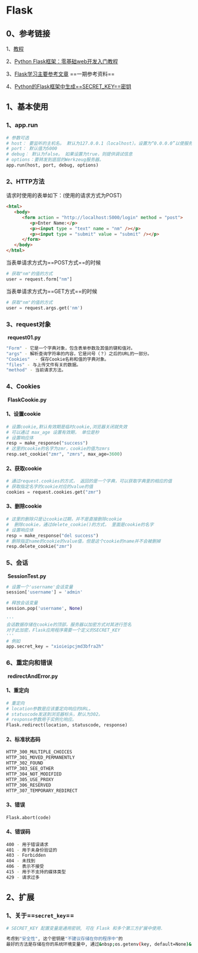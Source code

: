 # Flask

## 0、参考链接

1、[教程](https://dormousehole.readthedocs.io/en/latest/tutorial/index.html)

2、[Python Flask框架：零基础web开发入门教程](https://segmentfault.com/a/1190000017330435)

3、[Flask学习主要参考文章](https://www.w3cschool.cn/flask) ==一期参考资料==



4、[Python的Flask框架中生成==SECRET_KEY==密钥](https://www.gaodaima.com/218641.html)





## 1、基本使用

### 1、app.run

```python
# 参数可选
# host： 要监听的主机名。 默认为127.0.0.1（localhost）。设置为“0.0.0.0”以使服务器在外部可用
# port： 默认值为5000
# debug： 默认为false。 如果设置为true，则提供调试信息
# options：要转发到底层的Werkzeug服务器。
app.run(host, port, debug, options)
```





### 2、HTTP方法

请求时使用的表单如下：(使用的请求方式为POST)

```html
<html>
   <body>
      <form action = "http://localhost:5000/login" method = "post">
         <p>Enter Name:</p>
         <p><input type = "text" name = "nm" /></p>
         <p><input type = "submit" value = "submit" /></p>
      </form>
   </body>
</html>
```

当表单请求方式为==POST方式==的时候

```python
# 获取"nm"的值的方式
user = request.form["nm"]
```

当表单请求方式为==GET方式==的时候

```python
# 获取"nm"的值的方式
user = request.args.get('nm')
```





### 3、request对象

​	  **request01.py**

```bash
"Form" - 它是一个字典对象，包含表单参数及其值的键和值对。
"args" - 解析查询字符串的内容，它是问号（？）之后的URL的一部分。
"Cookies"  - 保存Cookie名称和值的字典对象。
"files" - 与上传文件有关的数据。
"method" - 当前请求方法。
```





### 4、Cookies

​      **FlaskCookie.py**

#### 1、设置cookie

```python
# 设置cookie,默认有效期是临时cookie,浏览器关闭就失效
# 可以通过 max_age 设置有效期， 单位是秒
# 设置响应体
resp = make_response("success") 
# 这里的cookie的名字为zmr，cookie的值为zmrs
resp.set_cookie("zmr", "zmrs", max_age=3600)
```



#### 2、获取cookie

```python
# 通过request.cookies的方式， 返回的是一个字典，可以获取字典里的相应的值
# 获取指定名字的cookie对应的value的值
cookies = request.cookies.get("zmr")
```



#### 3、删除cookie

```python
# 这里的删除只是让cookie过期，并不是直接删除cookie
#  删除cookie，通过delete_cookie()的方式， 里面是cookie的名字
# 设置响应体
resp = make_response("del success")  
# 删除指定name的cookie的value值，但是这个cookie的name并不会被删掉
resp.delete_cookie("zmr")
```





### 5、会话

​	  **SessionTest.py**

```python
# 设置一个'username'会话变量
session['username'] = 'admin'

# 释放会话变量
session.pop('username', None)

'''
会话数据存储在cookie的顶部，服务器以加密方式对其进行签名
对于此加密，Flask应用程序需要一个定义的SECRET_KEY
'''
# 例如
app.secret_key = "xioieipcjmd3bfra2h"
```





### 6、重定向和错误

​	  **redirectAndError.py**

#### 1、重定向

```python
# 重定向
# location参数是应该重定向响应的URL。
# statuscode发送到浏览器标头，默认为302。
# response参数用于实例化响应。
Flask.redirect(location, statuscode, response)
```



#### 2、标准状态码

```bash
HTTP_300_MULTIPLE_CHOICES
HTTP_301_MOVED_PERMANENTLY
HTTP_302_FOUND
HTTP_303_SEE_OTHER
HTTP_304_NOT_MODIFIED
HTTP_305_USE_PROXY
HTTP_306_RESERVED
HTTP_307_TEMPORARY_REDIRECT
```



#### 3、错误

```python
Flask.abort(code)
```



#### 4、错误码

```bash
400 - 用于错误请求
401 - 用于未身份验证的
403 - Forbidden
404 - 未找到
406 - 表示不接受
415 - 用于不支持的媒体类型
429 - 请求过多
```







## 2、扩展

### 1、关于==`secret_key`==

```bash
# SECRET_KEY 配置变量是通用密钥, 可在 Flask 和多个第三方扩展中使用.

考虑到"安全性", 这个密钥是"不建议存储在你的程序中"的
最好的方法是存储在你的系统环境变量中, 通过&nbsp;os.getenv(key, default=None)&nbsp;获得
```





